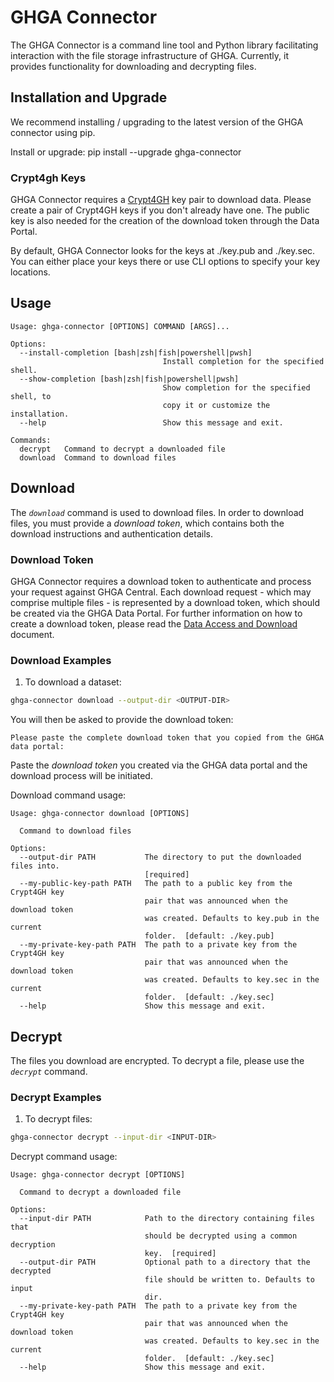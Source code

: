 # GHGA Connector

The GHGA Connector is a command line tool and Python library facilitating interaction with the file storage infrastructure of GHGA. Currently, it provides functionality for downloading and decrypting files.


## Installation and Upgrade

We recommend installing / upgrading to the latest version of the GHGA connector using pip.

Install or upgrade:
    pip install --upgrade ghga-connector



### Crypt4gh Keys

GHGA Connector requires a [Crypt4GH](https://crypt4gh.readthedocs.io/en/latest/) key pair to download data. Please create a pair of Crypt4GH keys if you don't already have one. The public key is also needed for the creation of the download token through the Data Portal.

By default, GHGA Connector looks for the keys at ./key.pub and ./key.sec. You can either place your keys there or use CLI options to specify your key locations.


## Usage

```
Usage: ghga-connector [OPTIONS] COMMAND [ARGS]...

Options:
  --install-completion [bash|zsh|fish|powershell|pwsh]
                                  Install completion for the specified shell.
  --show-completion [bash|zsh|fish|powershell|pwsh]
                                  Show completion for the specified shell, to
                                  copy it or customize the installation.
  --help                          Show this message and exit.

Commands:
  decrypt   Command to decrypt a downloaded file
  download  Command to download files
```

## Download

The _`download`_ command is used to download files. In order to download files, you must provide a *download token*, which contains both the download instructions and authentication details.

### Download Token

GHGA Connector requires a download token to authenticate and process your request against GHGA Central. Each download request - which may comprise multiple files - is represented by a download token, which should be created via the GHGA Data Portal. For further information on how to create a download token, please read the [Data Access and Download](../download/download.md) document.

### Download Examples

1. To download a dataset:
```bash
ghga-connector download --output-dir <OUTPUT-DIR>
```
You will then be asked to provide the download token:
```
Please paste the complete download token that you copied from the GHGA data portal: 
```
Paste the *download token* you created via the GHGA data portal and the download process will be initiated.

Download command usage:
```
Usage: ghga-connector download [OPTIONS]

  Command to download files

Options:
  --output-dir PATH           The directory to put the downloaded files into.
                              [required]
  --my-public-key-path PATH   The path to a public key from the Crypt4GH key
                              pair that was announced when the download token
                              was created. Defaults to key.pub in the current
                              folder.  [default: ./key.pub]
  --my-private-key-path PATH  The path to a private key from the Crypt4GH key
                              pair that was announced when the download token
                              was created. Defaults to key.sec in the current
                              folder.  [default: ./key.sec]
  --help                      Show this message and exit.
```


## Decrypt

The files you download are encrypted. To decrypt a file, please use the _`decrypt`_ command.

### Decrypt Examples

1. To decrypt files:
```bash
ghga-connector decrypt --input-dir <INPUT-DIR>
```

Decrypt command usage:
```
Usage: ghga-connector decrypt [OPTIONS]

  Command to decrypt a downloaded file

Options:
  --input-dir PATH            Path to the directory containing files that
                              should be decrypted using a common decryption
                              key.  [required]
  --output-dir PATH           Optional path to a directory that the decrypted
                              file should be written to. Defaults to input
                              dir.
  --my-private-key-path PATH  The path to a private key from the Crypt4GH key
                              pair that was announced when the download token
                              was created. Defaults to key.sec in the current
                              folder.  [default: ./key.sec]
  --help                      Show this message and exit.
```


